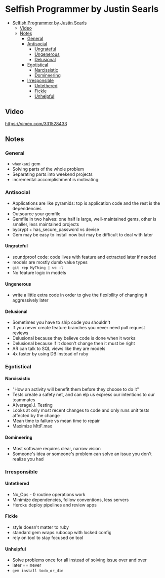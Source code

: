 # Selfish Programmer by Justin Searls

- [Selfish Programmer by Justin Searls](#selfish-programmer-by-justin-searls)
  - [Video](#video)
  - [Notes](#notes)
    - [General](#general)
    - [Antisocial](#antisocial)
      - [Ungrateful](#ungrateful)
      - [Ungenerous](#ungenerous)
      - [Delusional](#delusional)
    - [Egotistical](#egotistical)
      - [Narcissistic](#narcissistic)
      - [Domineering](#domineering)
    - [Irresponsible](#irresponsible)
      - [Untethered](#untethered)
      - [Fickle](#fickle)
      - [Unhelpful](#unhelpful)

## Video

https://vimeo.com/331528433

## Notes

### General

- `whenkani` gem
- Solving parts of the whole problem
- Separating parts into weekend projects
- incremental accomplishment is motivating

### Antisocial

- Applications are like pyramids: top is application code and the rest is the dependencies
- Outsource your gemfile
- Gemfile in two halves: one half is large, well-maintained gems, other is smaller, less maintained projects
- bycrypt + has_secure_password vs devise
- Gem may be easy to install now but may be difficult to deal with later

#### Ungrateful

- soundproof code: code lives with feature and extracted later if needed
- models are mostly dumb value types
- `git rep MyThing | wc -l`
- No feature logic in models

#### Ungenerous

- write a little extra code in order to give the flexibility of changing it aggressively later

#### Delusional

- Sometimes you have to ship code you shouldn't
- If you never create feature branches you never need pull request reviews
- Delusional because they believe code is done when it works
- Delusional because if it doesn't change then it must be right
- AR can talk to SQL views like they are models
- 4x faster by using DB instead of ruby

### Egotistical

#### Narcissistic

- "How an activity will benefit them before they choose to do it"
- Tests create a safety net, and can elp us express our intentions to our teammates
- A(verage).I. Testing
- Looks at only most recent changes to code and only runs unit tests affected by the change
- Mean time to failure vs mean time to repair
- Maximize MttF.max

#### Domineering

- Most software requires clear, narrow vision
- Someone's idea or someone's problem can solve an issue you don't realize you had

### Irresponsible

#### Untethered

- No_Ops - 0 routine operations work
- Minimize dependencies, follow conventions, less servers
- Heroku deploy pipelines and review apps

#### Fickle

- style doesn't matter to ruby
- standard gem wraps rubocop with locked config
- rely on tool to stay focused on tool

#### Unhelpful

- Solve problems once for all instead of solving issue over and over
- later == never
- `gem install todo_or_die`

